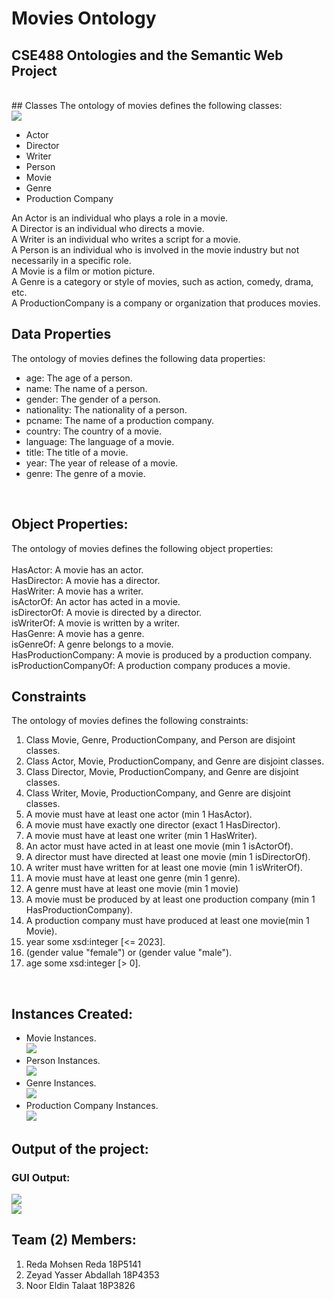 # Movies Ontology
## CSE488 Ontologies and the Semantic Web Project
<br/>
## Classes
The ontology of movies defines the following classes:<br/>
<img src = "assets/Picture1.png">

* Actor
* Director
* Writer
* Person
* Movie
* Genre
* Production Company




An Actor is an individual who plays a role in a movie.<br/>
A Director is an individual who directs a movie.<br/>
A Writer is an individual who writes a script for a movie.<br/>
A Person is an individual who is involved in the movie industry but not necessarily in a specific role.<br/>
A Movie is a film or motion picture.<br/>
A Genre is a category or style of movies, such as action, comedy, drama, etc.<br/>
A ProductionCompany is a company or organization that produces movies.

## Data Properties

The ontology of movies defines the following data properties:<br/>

* age: The age of a person.
* name: The name of a person.
* gender: The gender of a person.
* nationality: The nationality of a person.
* pcname: The name of a production company.
* country: The country of a movie.
* language: The language of a movie.
* title: The title of a movie.
* year: The year of release of a movie.
* genre: The genre of a movie.
<br/>

## Object Properties:


The ontology of movies defines the following object properties:
<br/><br/>
HasActor: A movie has an actor.<br/>
HasDirector: A movie has a director.<br/>
HasWriter: A movie has a writer.<br/>
isActorOf: An actor has acted in a movie.<br/>
isDirectorOf: A movie is directed by a director.<br/>
isWriterOf: A movie is written by a writer.<br/>
HasGenre: A movie has a genre.<br/>
isGenreOf: A genre belongs to a movie.<br/>
HasProductionCompany: A movie is produced by a production company.<br/>
isProductionCompanyOf: A production company produces a movie.
## Constraints
The ontology of movies defines the following constraints:<br/>

1. Class Movie, Genre, ProductionCompany, and Person are disjoint classes.
2. Class Actor, Movie, ProductionCompany, and Genre are disjoint classes.
3. Class Director, Movie, ProductionCompany, and Genre are disjoint classes.
4. Class Writer, Movie, ProductionCompany, and Genre are disjoint classes.
5. A movie must have at least one actor (min 1 HasActor).
6. A movie must have exactly one director (exact 1 HasDirector).
7. A movie must have at least one writer (min 1 HasWriter).
8. An actor must have acted in at least one movie (min 1 isActorOf).
9. A director must have directed at least one movie (min 1 isDirectorOf).
10. A writer must have written for at least one movie (min 1 isWriterOf).
11. A movie must have at least one genre (min 1 genre).
12. A genre must have at least one movie (min 1 movie)
13. A movie must be produced by at least one production company (min 1 HasProductionCompany).
14. A production company must have produced at least one movie(min 1 Movie).
15. year some xsd:integer [<= 2023].
16. (gender value "female") or (gender value "male").
17. age some xsd:integer [> 0].
<br/>

## Instances Created:

* Movie Instances. 
<br/> <img src = "assets/Picture3.png"> <br/>
* Person Instances.
<br/> <img src = "assets/Picture4.png"> <br/>
* Genre Instances.
<br/> <img src = "assets/Picture5.png"> <br/>
* Production Company Instances.
<br/> <img src = "assets/Picture6.png"> <br/>

## Output of the project:
### GUI Output:
<img src="assets/Picture9.png"><br/>
<img src="assets/Picture10.png"><br/>

## Team (2) Members:
1. Reda Mohsen Reda 18P5141
2. Zeyad Yasser Abdallah 18P4353
3. Noor Eldin Talaat 18P3826
